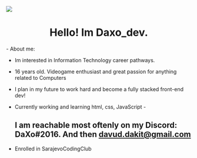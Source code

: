 <DOCTYPE html>
<html>
<head>
   <body>
      <img src= "https://remakelearning.org/wp-content/uploads/2020/01/122.gif">
   <h1 align="center">               
    Hello! Im Daxo_dev.
</h1>
    - About me:
  
  - Im interested in Information Technology career pathways.
  
  - 16 years old. Videogame enthusiast and great passion for anything related to Computers
  
  - I plan in my future to work hard and become a fully stacked front-end dev!
  
  - Currently working and learning html, css, JavaScript
-<h2> I am reachable most oftenly on my Discord: DaXo#2016. And then davud.dakit@gmail.com</h2>
- <footer>
  </p2> Enrolled in SarajevoCodingClub</p2>
   </head>
      </body>
  
